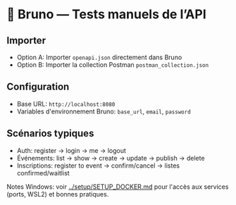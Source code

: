 # 🧰 Bruno — Tests manuels de l’API

## Importer
- Option A: Importer `openapi.json` directement dans Bruno
- Option B: Importer la collection Postman `postman_collection.json`

## Configuration
- Base URL: `http://localhost:8080`
- Variables d'environnement Bruno: `base_url`, `email`, `password`

## Scénarios typiques
- Auth: register → login → me → logout
- Événements: list → show → create → update → publish → delete
- Inscriptions: register to event → confirm/cancel → listes confirmed/waitlist

Notes Windows: voir [../setup/SETUP_DOCKER.md](../setup/SETUP_DOCKER.md) pour l'accès aux services (ports, WSL2) et bonnes pratiques.

